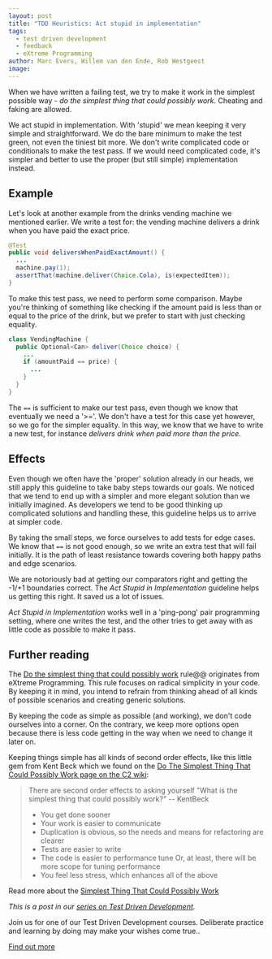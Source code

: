 ```yaml
---
layout: post
title: "TDD Heuristics: Act stupid in implementation"
tags:
  - test driven development
  - feedback
  - eXtreme Programming
author: Marc Evers, Willem van den Ende, Rob Westgeest
image: 
---
```


When we have written a failing test, we try to make it work in the simplest
possible way - _do the simplest thing that could possibly work_. Cheating and
faking are allowed.

We act stupid in implementation. With 'stupid' we mean keeping it very simple
and straightforward. We do the bare minimum to make the test green, not even the
tiniest bit more. We don't write complicated code or conditionals to make the
test pass. If we would need complicated code, it's simpler and better to use the
proper (but still simple) implementation instead.

## Example

Let's look at another example from the drinks vending machine we mentioned
earlier. We write a test for: the vending machine delivers a drink when you have
paid the exact price. 
```java
@Test
public void deliversWhenPaidExactAmount() {
  ...
  machine.pay(1);
  assertThat(machine.deliver(Choice.Cola), is(expectedItem));
}
```

To make this test pass, we need to perform some comparison. Maybe you're
thinking of something like checking if the amount paid is less than or equal to
the price of the drink, but we prefer to start with just checking equality.

```java
class VendingMachine {
  public Optional<Can> deliver(Choice choice) {
    ...
    if (amountPaid == price) {
      ...
    }
  }
}
```

The `==` is sufficient to make our test pass, even though we know that
eventually we need a '>='. We don't have a test for this case yet however, so we
go for the simpler equality. In this way, we know that we have to write a new
test, for instance _delivers drink when paid more than the price_.

## Effects

Even though we often have the 'proper' solution already in our heads, we still
apply this guideline to take baby steps towards our goals. We noticed that we
tend to end up with a simpler and more elegant solution than we initially
imagined. As developers we tend to be good thinking up complicated solutions and
handling these, this guideline helps us to arrive at simpler code.

By taking the small steps, we force ourselves to add tests for edge cases. We
know that `==` is not good enough, so we write an extra test that will fail
initially. It is the path of least resistance towards covering both happy paths
and edge scenarios.

We are notoriously bad at getting our comparators right and getting the -1/+1
boundaries correct. The _Act Stupid in Implementation_ guideline helps us
getting this right. It saved us a lot of issues.

_Act Stupid in Implementation_ works well in a 'ping-pong' pair programming
setting, where one writes the test, and the other tries to get away with as
little code as possible to make it pass. 

## Further reading

The [Do the simplest thing that could possibly
work](https://ronjeffries.com/xprog/articles/practices/pracsimplest/) rule@@
originates from eXtreme Programming. This rule focuses on radical simplicity in
your code. By keeping it in mind, you intend to refrain from thinking ahead of
all kinds of possible scenarios and creating generic solutions. 

By keeping the code as simple as possible (and working), we don't code ourselves
into a corner. On the contrary, we keep more options open because there is less
code getting in the way when we need to change it later on.

Keeping things simple has all kinds of second order effects, like this little
gem from Kent Beck which we found on the [Do The Simplest Thing That Could
Possibly Work page on the C2
wiki](http://c2.com/xp/DoTheSimplestThingThatCouldPossiblyWork.html):

> There are second order effects to asking yourself "What is the simplest thing that could possibly work?" -- KentBeck
> -   You get done sooner
> -   Your work is easier to communicate
> -   Duplication is obvious, so the needs and means for refactoring are clearer
> -   Tests are easier to write
> -   The code is easier to performance tune Or, at least, there will be more scope for tuning performance
> -   You feel less stress, which enhances all of the above 

Read more about the [Simplest Thing That Could Possibly Work](https://www.artima.com/articles/the-simplest-thing-that-could-possibly-work)

_This is a post in our [series on Test Driven Development](/blog-by-tag#tag-test-driven-development)._

<aside>
  <p>Join us for one of our Test Driven Development courses. Deliberate practice and learning by doing may make your wishes come true..
  </p>
  <p><div>
    <a href="/training/test-driven-development">Find out more</a>
  </div></p>
</aside>
